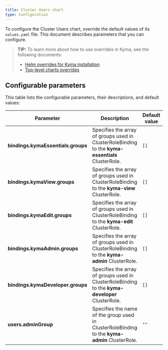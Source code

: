 ```yaml
---
title: Cluster Users chart
type: Configuration
---
```


To configure the Cluster Users chart, override the default values of its `values.yaml` file. This document describes parameters that you can configure.

>**TIP:** To learn more about how to use overrides in Kyma, see the following documents:
>* [Helm overrides for Kyma installation](/root/kyma/#configuration-helm-overrides-for-kyma-installation)
>* [Top-level charts overrides](/root/kyma/#configuration-helm-overrides-for-kyma-installation-top-level-charts-overrides)

## Configurable parameters

This table lists the configurable parameters, their descriptions, and default values:

| Parameter | Description | Default value |
|-----------|-------------|---------------|
| **bindings.kymaEssentials.groups** | Specifies the array of groups used in ClusterRoleBinding to the **kyma-essentials** ClusterRole. | `[]` |
| **bindings.kymaView.groups** | Specifies the array of groups used in ClusterRoleBinding to the **kyma-view** ClusterRole. | `[]` |
| **bindings.kymaEdit.groups** | Specifies the array of groups used in ClusterRoleBinding to the **kyma-edit** ClusterRole. | `[]` |
| **bindings.kymaAdmin.groups** | Specifies the array of groups used in ClusterRoleBinding to the **kyma-admin** ClusterRole. | `[]` |
| **bindings.kymaDeveloper.groups** | Specifies the array of groups used in ClusterRoleBinding to the **kyma-developer** ClusterRole. | `[]` |
| **users.adminGroup** | Specifies the name of the group used in ClusterRoleBinding to the **kyma-admin** ClusterRole. | `""` |
